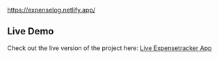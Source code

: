 https://expenselog.netlify.app/
## Live Demo
Check out the live version of the project here: [Live Expensetracker App](https://expenselog.netlify.app/)
